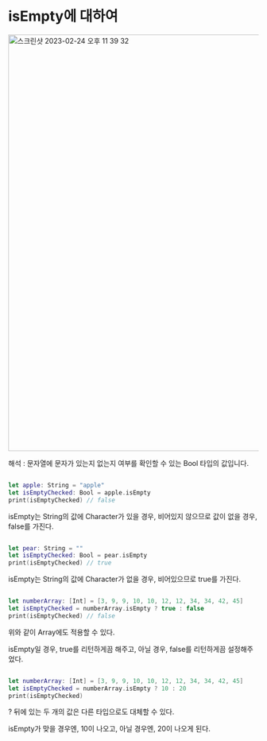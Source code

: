 isEmpty에 대하여
==========
<img width="838" alt="스크린샷 2023-02-24 오후 11 39 32" src="https://user-images.githubusercontent.com/99719661/221206169-61c268c3-5b45-4011-a1df-0eaba9bb7a22.png">



해석 : 문자열에 문자가 있는지 없는지 여부를 확인할 수 있는 Bool 타입의 값입니다.   

```swift

let apple: String = "apple"
let isEmptyChecked: Bool = apple.isEmpty
print(isEmptyChecked) // false

```

isEmpty는 String의 값에 Character가 있을 경우, 비어있지 않으므로 값이 없을 경우, false를 가진다.   

```swift

let pear: String = ""
let isEmptyChecked: Bool = pear.isEmpty
print(isEmptyChecked) // true

```

isEmpty는 String의 값에 Character가 없을 경우, 비어있으므로 true를 가진다.   


```swift

let numberArray: [Int] = [3, 9, 9, 10, 10, 12, 12, 34, 34, 42, 45]
let isEmptyChecked = numberArray.isEmpty ? true : false
print(isEmptyChecked) // false

```

위와 같이 Array에도 적용할 수 있다.

isEmpty일 경우, true를 리턴하게끔 해주고, 아닐 경우, false를 리턴하게끔 설정해주었다.

```swift

let numberArray: [Int] = [3, 9, 9, 10, 10, 12, 12, 34, 34, 42, 45]
let isEmptyChecked = numberArray.isEmpty ? 10 : 20
print(isEmptyChecked)

```

? 뒤에 있는 두 개의 값은 다른 타입으로도 대체할 수 있다.

isEmpty가 맞을 경우엔, 10이 나오고, 아닐 경우엔, 20이 나오게 된다.   




